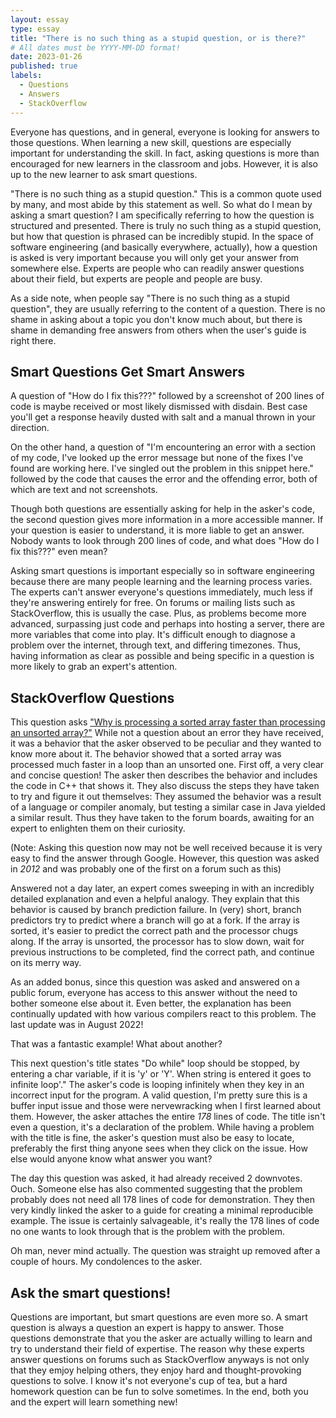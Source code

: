 ```yaml
---
layout: essay
type: essay
title: "There is no such thing as a stupid question, or is there?"
# All dates must be YYYY-MM-DD format!
date: 2023-01-26
published: true
labels:
  - Questions
  - Answers
  - StackOverflow
---
```


Everyone has questions, and in general, everyone is looking for answers to those questions. When learning a new skill, questions are especially important for understanding the skill. In fact, asking questions is more than encouraged for new learners in the classroom and jobs. However, it is also up to the new learner to ask smart questions.

"There is no such thing as a stupid question." This is a common quote used by many, and most abide by this statement as well. So what do I mean by asking a smart question? I am specifically referring to how the question is structured and presented. There is truly no such thing as a stupid question, but how that question is phrased can be incredibly stupid. In the space of software engineering (and basically everywhere, actually), how a question is asked is very important because you will only get your answer from somewhere else. Experts are people who can readily answer questions about their field, but experts are people and people are busy. 

As a side note, when people say "There is no such thing as a stupid question", they are usually referring to the content of a question. There is no shame in asking about a topic you don't know much about, but there is shame in demanding free answers from others when the user's guide is right there.

## Smart Questions Get Smart Answers

A question of "How do I fix this???" followed by a screenshot of 200 lines of code is maybe received or most likely dismissed with disdain. Best case you'll get a response heavily dusted with salt and a manual thrown in your direction. 

On the other hand, a question of "I'm encountering an error with a section of my code, I've looked up the error message but none of the fixes I've found are working here. I've singled out the problem in this snippet here." followed by the code that causes the error and the offending error, both of which are text and not screenshots. 

Though both questions are essentially asking for help in the asker's code, the second question gives more information in a more accessible manner. If your question is easier to understand, it is more liable to get an answer. Nobody wants to look through 200 lines of code, and what does "How do I fix this???" even mean?

Asking smart questions is important especially so in software engineering because there are many people learning and the learning process varies. The experts can't answer everyone's questions immediately, much less if they're answering entirely for free. On forums or mailing lists such as StackOverflow, this is usually the case. Plus, as problems become more advanced, surpassing just code and perhaps into hosting a server, there are more variables that come into play. It's difficult enough to diagnose a problem over the internet, through text, and differing timezones. Thus, having information as clear as possible and being specific in a question is more likely to grab an expert's attention.

## StackOverflow Questions

This question asks ["Why is processing a sorted array faster than processing an unsorted array?"](https://stackoverflow.com/questions/11227809/why-is-processing-a-sorted-array-faster-than-processing-an-unsorted-array) While not a question about an error they have received, it was a behavior that the asker observed to be peculiar and they wanted to know more about it. The behavior showed that a sorted array was processed much faster in a loop than an unsorted one. First off, a very clear and concise question! The asker then describes the behavior and includes the code in C++ that shows it. They also discuss the steps they have taken to try and figure it out themselves: They assumed the behavior was a result of a language or compiler anomaly, but testing a similar case in Java yielded a similar result. Thus they have taken to the forum boards, awaiting for an expert to enlighten them on their curiosity. 

(Note: Asking this question now may not be well received because it is very easy to find the answer through Google. However, this question was asked in *2012* and was probably one of the first on a forum such as this)

Answered not a day later, an expert comes sweeping in with an incredibly detailed explanation and even a helpful analogy. They explain that this behavior is caused by branch prediction failure. In (very) short, branch predictors try to predict where a branch will go at a fork. If the array is sorted, it's easier to predict the correct path and the processor chugs along. If the array is unsorted, the processor has to slow down, wait for previous instructions to be completed, find the correct path, and continue on its merry way.

As an added bonus, since this question was asked and answered on a public forum, everyone has access to this answer without the need to bother someone else about it. Even better, the explanation has been continually updated with how various compilers react to this problem. The last update was in August 2022!

That was a fantastic example! What about another?

This next question's title states "Do while" loop should be stopped, by entering a char variable, if it is 'y' or 'Y'. When string is entered it goes to infinite loop'." The asker's code is looping infinitely when they key in an incorrect input for the program. A valid question, I'm pretty sure this is a buffer input issue and those were nervewracking when I first learned about them. However, the asker attaches the entire *178* lines of code. The title isn't even a question, it's a declaration of the problem. While having a problem with the title is fine, the asker's question must also be easy to locate, preferably the first thing anyone sees when they click on the issue. How else would anyone know what answer you want?

The day this question was asked, it had already received 2 downvotes. Ouch. Someone else has also commented suggesting that the problem probably does not need all 178 lines of code for demonstration. They then very kindly linked the asker to a guide for creating a minimal reproducible example. The issue is certainly salvageable, it's really the 178 lines of code no one wants to look through that is the problem with the problem. 

Oh man, never mind actually. The question was straight up removed after a couple of hours. My condolences to the asker.

## Ask the smart questions!

Questions are important, but smart questions are even more so. A smart question is always a question an expert is happy to answer. Those questions demonstrate that you the asker are actually willing to learn and try to understand their field of expertise. The reason why these experts answer questions on forums such as StackOverflow anyways is not only that they emjoy helping others, they enjoy hard and thought-provoking questions to solve. I know it's not everyone's cup of tea, but a hard homework question can be fun to solve sometimes. In the end, both you and the expert will learn something new!